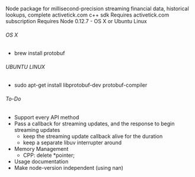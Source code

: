 Node package for millisecond-precision streaming financial data, historical lookups, complete activetick.com c++ sdk
Requires activetick.com subscription
Requires Node 0.12.7 - OS X or Ubuntu Linux  

###### OS X
- brew install protobuf

###### UBUNTU LINUX
- sudo apt-get install libprotobuf-dev protobuf-compiler

###### To-Do
  - Support every API method
  - Pass a callback for streaming updates, and the response to begin streaming updates
    - keep the streaming update callback alive for the duration
    - keep a separate libuv interrupter around
  - Memory Management
    - CPP: delete *pointer;
  - Usage documentation
  - Make node-version independent (using nan)
  

